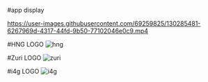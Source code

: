 #app display

https://user-images.githubusercontent.com/69259825/130285481-6267969d-4317-44fd-9b50-77102046e0c9.mp4

#HNG LOGO
![hng](https://user-images.githubusercontent.com/69259825/130285678-21fe112a-7192-4fa9-9c0d-5b7c718b1cab.png)


#Zuri LOGO
![zuri](https://user-images.githubusercontent.com/69259825/130285706-158496d7-79e7-467c-8d30-df3778470a84.png)


#i4g LOGO
![i4g](https://user-images.githubusercontent.com/69259825/130285722-ae46825b-8c2b-4b10-8278-3ed1c0252581.jpg)







